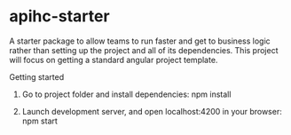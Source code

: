 # apihc-starter

A starter package to allow teams to run faster and get to business logic rather than setting up the project and all of its dependencies. This project will focus on getting a standard angular project template.

Getting started
1. Go to project folder and install dependencies:
npm install

2. Launch development server, and open localhost:4200 in your browser:
npm start
